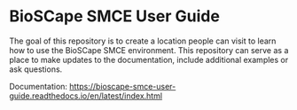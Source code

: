 # BioSCape SMCE User Guide

The goal of this repository is to create a location people can visit to learn how to use the BioSCape SMCE environment.
This repository can serve as a place to make updates to the documentation, include additional examples or ask questions.

Documentation: https://bioscape-smce-user-guide.readthedocs.io/en/latest/index.html

